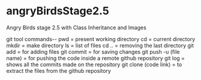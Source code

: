 # angryBirdsStage2.5
Angry Birds stage 2.5 with Class Inheritance and Images

git tool commands-- 
pwd = present working directory
cd = current directory
mkdir = make directory
ls = list of files
cd .. = removing the last directory
git add = for adding files
git commit = for saving changes
git push -u (file name) = for pushing the code inside a remote github repository 
git log = shows all the commits made on the repository
git clone (code link) = to extract the files from the github repository 
